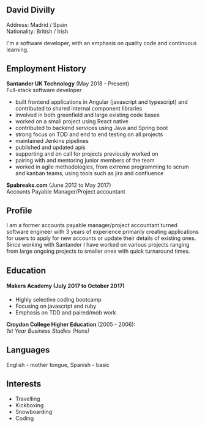 ## David Divilly

Address: Madrid / Spain  
Nationality: British / Irish

I'm a software developer, with an emphasis on quality code and continuous learning.

## Employment History

**Santander UK Technology** (May 2018 - Present)  
Full-stack software developer
- built frontend applications in Angular (javascript and typescript) and contributed to shared internal component libraries
- involved in both greenfield and large existing code bases
- worked on a small project using React native
- contributed to backend services using Java and Spring boot
- strong focus on TDD and end to end testing on all projects
- maintained Jenkins pipelines
- published and updated apis
- supporting and on call for projects previously worked on
- pairing with and mentoring junior members of the team
- worked in agile methodologies, from extreme programming to scrum and kanban teams, using tools such as jira and confluence

**Spabreaks.com** (June 2012 to May 2017)  
Accounts Payable Manager/Project accountant

## Profile 
I am a former accounts payable manager/project accountant turned software engineer with 3 years of experience primarily creating applications for users to apply for new accounts or update their details of existing ones. Since working with Santander I have worked on various projects ranging from large ongoing projects to smaller ones with quick turnaround times.

## Education
#### Makers Academy (July 2017 to October 2017)
 - Highly selective coding bootcamp
 - Focusing on javascript and ruby
 - Emphasis on TDD and paired/mob work

**Croydon College Higher Education** (2005 - 2006):      
*1st Year Business Studies (Hons)*

## Languages
English - mother tongue, Spanish - basic

## Interests
 - Travelling
 - Kickboxing
 - Snowboarding
 - Coding


